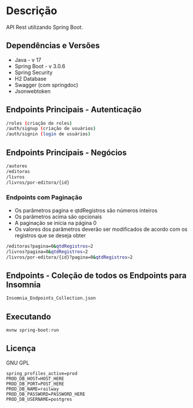 # Descrição
API Rest utilizando Spring Boot.

## Dependências e Versões

* Java - v 17
* Spring Boot - v 3.0.6
* Spring Security
* H2 Database
* Swagger (com springdoc)
* Jsonwebtoken

## Endpoints Principais - Autenticação

```bash
/roles (criação de roles)
/auth/signup (criação de usuários)
/auth/signin (login de usuários)
```

## Endpoints Principais - Negócios

```bash
/autores 
/editoras
/livros
/livros/por-editora/{id}
```

### Endpoints com Paginação

* Os parâmetros pagina e qtdRegistros são números inteiros
* Os parâmetros acima são opcionais
* A paginação se inícia na página 0
* Os valores dos parâmetros deverão ser modificados de acordo com os registros que se deseja obter

```bash
/editoras?pagina=0&qtdRegistros=2
/livros?pagina=0&qtdRegistros=2
/livros/por-editora/{id}?pagina=0&qtdRegistros=2
```

## Endpoints - Coleção de todos os Endpoints para Insomnia

```bash
Insomnia_Endpoints_Collection.json
```

## Executando

```bash
mvnw spring-boot:run
```
## Licença

GNU GPL

```properties
spring_profiles_active=prod
PROD_DB_HOST=HOST_HERE
PROD_DB_PORT=POST_HERE
PROD_DB_NAME=railway
PROD_DB_PASSWORD=PASSWORD_HERE
PROD_DB_USERNAME=postgres
```
